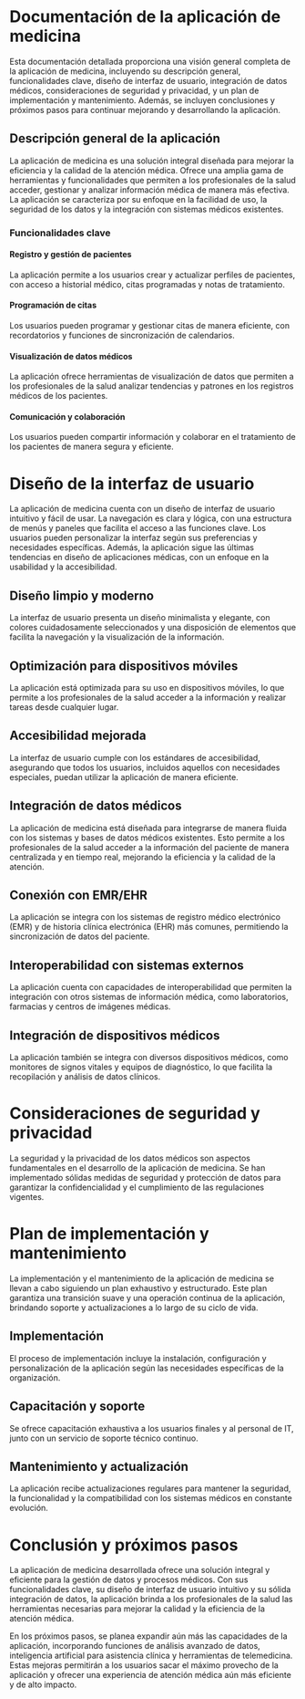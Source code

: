 # Documentación de la aplicación de medicina

Esta documentación detallada proporciona una visión general completa de la aplicación de medicina, incluyendo su descripción general, funcionalidades clave, diseño de interfaz de usuario, integración de datos médicos, consideraciones de seguridad y privacidad, y un plan de implementación y mantenimiento. Además, se incluyen conclusiones y próximos pasos para continuar mejorando y desarrollando la aplicación.


## Descripción general de la aplicación

La aplicación de medicina es una solución integral diseñada para mejorar la eficiencia y la calidad de la atención médica. Ofrece una amplia gama de herramientas y funcionalidades que permiten a los profesionales de la salud acceder, gestionar y analizar información médica de manera más efectiva. La aplicación se caracteriza por su enfoque en la facilidad de uso, la seguridad de los datos y la integración con sistemas médicos existentes.
 
### Funcionalidades clave
#### Registro y gestión de pacientes

La aplicación permite a los usuarios crear y actualizar perfiles de pacientes, con acceso a historial médico, citas programadas y notas de tratamiento.
 
#### Programación de citas

Los usuarios pueden programar y gestionar citas de manera eficiente, con recordatorios y funciones de sincronización de calendarios.
 
#### Visualización de datos médicos

La aplicación ofrece herramientas de visualización de datos que permiten a los profesionales de la salud analizar tendencias y patrones en los registros médicos de los pacientes.
 
#### Comunicación y colaboración

Los usuarios pueden compartir información y colaborar en el tratamiento de los pacientes de manera segura y eficiente.
 

# Diseño de la interfaz de usuario

La aplicación de medicina cuenta con un diseño de interfaz de usuario intuitivo y fácil de usar. La navegación es clara y lógica, con una estructura de menús y paneles que facilita el acceso a las funciones clave. Los usuarios pueden personalizar la interfaz según sus preferencias y necesidades específicas. Además, la aplicación sigue las últimas tendencias en diseño de aplicaciones médicas, con un enfoque en la usabilidad y la accesibilidad.


## Diseño limpio y moderno

La interfaz de usuario presenta un diseño minimalista y elegante, con colores cuidadosamente seleccionados y una disposición de elementos que facilita la navegación y la visualización de la información.
 
## Optimización para dispositivos móviles

La aplicación está optimizada para su uso en dispositivos móviles, lo que permite a los profesionales de la salud acceder a la información y realizar tareas desde cualquier lugar.
 
## Accesibilidad mejorada

La interfaz de usuario cumple con los estándares de accesibilidad, asegurando que todos los usuarios, incluidos aquellos con necesidades especiales, puedan utilizar la aplicación de manera eficiente.
 
## Integración de datos médicos

La aplicación de medicina está diseñada para integrarse de manera fluida con los sistemas y bases de datos médicos existentes. Esto permite a los profesionales de la salud acceder a la información del paciente de manera centralizada y en tiempo real, mejorando la eficiencia y la calidad de la atención.

 
## Conexión con EMR/EHR

La aplicación se integra con los sistemas de registro médico electrónico (EMR) y de historia clínica electrónica (EHR) más comunes, permitiendo la sincronización de datos del paciente.
 
## Interoperabilidad con sistemas externos

La aplicación cuenta con capacidades de interoperabilidad que permiten la integración con otros sistemas de información médica, como laboratorios, farmacias y centros de imágenes médicas.

## Integración de dispositivos médicos

La aplicación también se integra con diversos dispositivos médicos, como monitores de signos vitales y equipos de diagnóstico, lo que facilita la recopilación y análisis de datos clínicos.
 
# Consideraciones de seguridad y privacidad

La seguridad y la privacidad de los datos médicos son aspectos fundamentales en el desarrollo de la aplicación de medicina. Se han implementado sólidas medidas de seguridad y protección de datos para garantizar la confidencialidad y el cumplimiento de las regulaciones vigentes.


 
# Plan de implementación y mantenimiento

La implementación y el mantenimiento de la aplicación de medicina se llevan a cabo siguiendo un plan exhaustivo y estructurado. Este plan garantiza una transición suave y una operación continua de la aplicación, brindando soporte y actualizaciones a lo largo de su ciclo de vida.

## Implementación

El proceso de implementación incluye la instalación, configuración y personalización de la aplicación según las necesidades específicas de la organización.
 
## Capacitación y soporte

Se ofrece capacitación exhaustiva a los usuarios finales y al personal de IT, junto con un servicio de soporte técnico continuo.
 
## Mantenimiento y actualización

La aplicación recibe actualizaciones regulares para mantener la seguridad, la funcionalidad y la compatibilidad con los sistemas médicos en constante evolución.
 
# Conclusión y próximos pasos

La aplicación de medicina desarrollada ofrece una solución integral y eficiente para la gestión de datos y procesos médicos. Con sus funcionalidades clave, su diseño de interfaz de usuario intuitivo y su sólida integración de datos, la aplicación brinda a los profesionales de la salud las herramientas necesarias para mejorar la calidad y la eficiencia de la atención médica.

En los próximos pasos, se planea expandir aún más las capacidades de la aplicación, incorporando funciones de análisis avanzado de datos, inteligencia artificial para asistencia clínica y herramientas de telemedicina. Estas mejoras permitirán a los usuarios sacar el máximo provecho de la aplicación y ofrecer una experiencia de atención médica aún más eficiente y de alto impacto.


